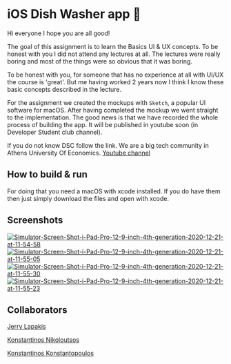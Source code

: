 # iOS Dish Washer app 🧼

Hi everyone I hope you are all good!

The goal of this assignment is to learn the Basics UI & UX concepts. To be honest with you I did not attend any lectures at all.
The lectures were really boring and most of the things were so obvious that it was boring. 

To be honest with you, for someone that has no experience at all with UI/UX the course is 'great'. 
But me having worked 2 years now I think I know these basic concepts described in the lecture.

For the assignment we created the mockups with `Sketch`, a popular UI software for macOS.
After having completed the mockup we went straight to the implementation. The good news is that we have recorded the whole process of building the app.
It will be published in youtube soon (in Developer Student club channel).

If you do not know DSC follow the link. We are a big tech community in Athens University Of Economics.
[Youtube channel](https://www.youtube.com/channel/UCgGNQk-OYb7cvK_jFq5VoCQ)

## How to build & run
 For doing that you need a macOS with xcode installed. 
 If you do have them then just simply download the files and open with xcode.


## Screenshots

<a href="https://ibb.co/QjfnYkg"><img src="https://i.ibb.co/Lh869rF/Simulator-Screen-Shot-i-Pad-Pro-12-9-inch-4th-generation-2020-12-21-at-11-54-58.png" alt="Simulator-Screen-Shot-i-Pad-Pro-12-9-inch-4th-generation-2020-12-21-at-11-54-58" border="0"></a>
<a href="https://ibb.co/2h306LZ"><img src="https://i.ibb.co/PjGsYbD/Simulator-Screen-Shot-i-Pad-Pro-12-9-inch-4th-generation-2020-12-21-at-11-55-05.png" alt="Simulator-Screen-Shot-i-Pad-Pro-12-9-inch-4th-generation-2020-12-21-at-11-55-05" border="0"></a>
<a href="https://ibb.co/tDMDskw"><img src="https://i.ibb.co/x6S6jPK/Simulator-Screen-Shot-i-Pad-Pro-12-9-inch-4th-generation-2020-12-21-at-11-55-30.png" alt="Simulator-Screen-Shot-i-Pad-Pro-12-9-inch-4th-generation-2020-12-21-at-11-55-30" border="0"></a>
<a href="https://ibb.co/Df1BsSV"><img src="https://i.ibb.co/b564q8W/Simulator-Screen-Shot-i-Pad-Pro-12-9-inch-4th-generation-2020-12-21-at-11-55-23.png" alt="Simulator-Screen-Shot-i-Pad-Pro-12-9-inch-4th-generation-2020-12-21-at-11-55-23" border="0"></a>

## Collaborators
[Jerry Lapakis](https://github.com/GerasimosLap)

[Konstantinos Nikoloutsos](https://github.com/Nikoloutsos)

[Konstantinos Konstantopoulos](https://github.com/ntinouldinho)



